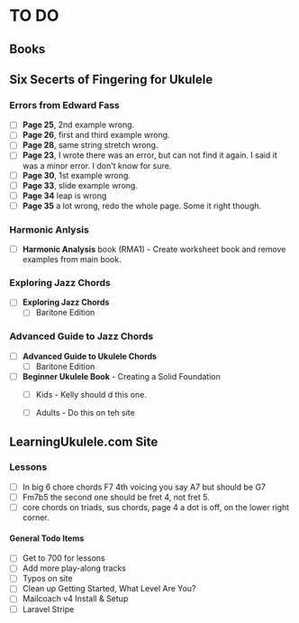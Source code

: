 # TO DO

## Books

## Six Secerts of Fingering for Ukulele

### Errors from Edward Fass
- [ ] **Page 25**, 2nd example wrong.
- [ ] **Page 26**, first and third example wrong.
- [ ] **Page 28**, same string stretch wrong.
- [ ] **Page 23**, I wrote there was an error, but can not find it again.  I said it was a minor error.  I  don't know for sure.
- [ ] **Page 30**, 1st example wrong.
- [ ] **Page 33**, slide example wrong.
- [ ] **Page 34** leap is wrong
- [ ] **Page 35** a lot wrong, redo the whole page.  Some it right though.

 ### Harmonic Anlysis

- [ ] **Harmonic Analysis** book (RMA1) - Create worksheet book and remove examples from main book.

### Exploring Jazz Chords
- [ ] **Exploring Jazz Chords**
	- [ ] Baritone Edition

### Advanced Guide to Jazz Chords
- [ ] **Advanced Guide to Ukulele Chords**
	- [ ] Baritone Edition
- [ ] **Beginner Ukulele Book** - Creating a Solid Foundation
	- [ ] Kids - Kelly should d this one.
	- [ ] Adults - Do this on teh site


## LearningUkulele.com Site

### Lessons

- [ ] In big 6 chore chords F7 4th voicing you say A7 but should be G7
- [ ] Fm7b5 the second one should be fret 4, not fret 5.
- [ ] core chords on triads, sus chords, page 4 a dot is off, on the lower right corner.

#### General Todo Items
- [ ] Get to 700 for lessons
- [ ] Add more play-along tracks
- [ ] Typos on site
- [ ] Clean up Getting Started, What Level Are You?
- [ ] Mailcoach v4 Install & Setup
- [ ] Laravel Stripe
